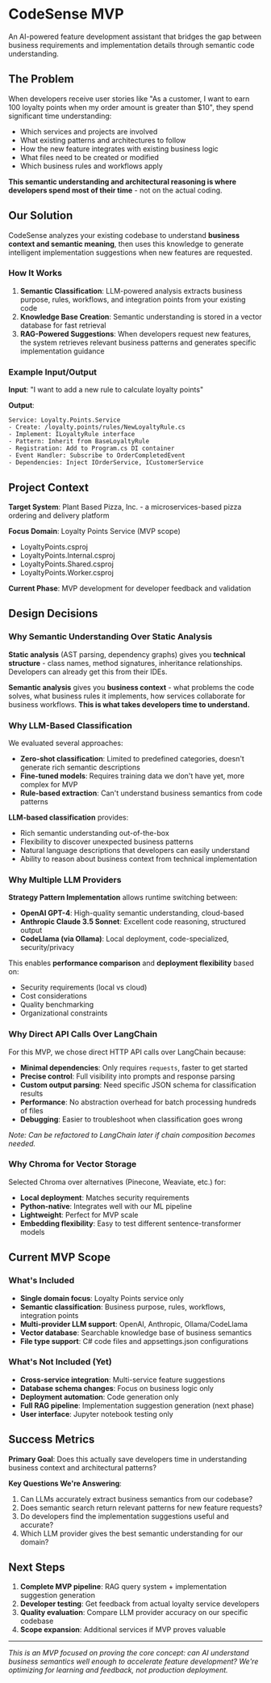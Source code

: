 # CodeSense MVP

An AI-powered feature development assistant that bridges the gap between business requirements and implementation details through semantic code understanding.

## The Problem

When developers receive user stories like "As a customer, I want to earn 100 loyalty points when my order amount is greater than $10", they spend significant time understanding:

- Which services and projects are involved
- What existing patterns and architectures to follow  
- How the new feature integrates with existing business logic
- What files need to be created or modified
- Which business rules and workflows apply

**This semantic understanding and architectural reasoning is where developers spend most of their time** - not on the actual coding.

## Our Solution

CodeSense analyzes your existing codebase to understand **business context and semantic meaning**, then uses this knowledge to generate intelligent implementation suggestions when new features are requested.

### How It Works

1. **Semantic Classification**: LLM-powered analysis extracts business purpose, rules, workflows, and integration points from your existing code
2. **Knowledge Base Creation**: Semantic understanding is stored in a vector database for fast retrieval
3. **RAG-Powered Suggestions**: When developers request new features, the system retrieves relevant business patterns and generates specific implementation guidance

### Example Input/Output

**Input**: "I want to add a new rule to calculate loyalty points"

**Output**:
```
Service: Loyalty.Points.Service
- Create: /loyalty.points/rules/NewLoyaltyRule.cs  
- Implement: ILoyaltyRule interface
- Pattern: Inherit from BaseLoyaltyRule
- Registration: Add to Program.cs DI container
- Event Handler: Subscribe to OrderCompletedEvent
- Dependencies: Inject IOrderService, ICustomerService
```

## Project Context

**Target System**: Plant Based Pizza, Inc. - a microservices-based pizza ordering and delivery platform

**Focus Domain**: Loyalty Points Service (MVP scope)
- LoyaltyPoints.csproj
- LoyaltyPoints.Internal.csproj  
- LoyaltyPoints.Shared.csproj
- LoyaltyPoints.Worker.csproj

**Current Phase**: MVP development for developer feedback and validation

## Design Decisions

### Why Semantic Understanding Over Static Analysis

**Static analysis** (AST parsing, dependency graphs) gives you **technical structure** - class names, method signatures, inheritance relationships. Developers can already get this from their IDEs.

**Semantic analysis** gives you **business context** - what problems the code solves, what business rules it implements, how services collaborate for business workflows. **This is what takes developers time to understand.**

### Why LLM-Based Classification

We evaluated several approaches:

- **Zero-shot classification**: Limited to predefined categories, doesn't generate rich semantic descriptions
- **Fine-tuned models**: Requires training data we don't have yet, more complex for MVP
- **Rule-based extraction**: Can't understand business semantics from code patterns

**LLM-based classification** provides:
- Rich semantic understanding out-of-the-box
- Flexibility to discover unexpected business patterns  
- Natural language descriptions that developers can easily understand
- Ability to reason about business context from technical implementation

### Why Multiple LLM Providers

**Strategy Pattern Implementation** allows runtime switching between:
- **OpenAI GPT-4**: High-quality semantic understanding, cloud-based
- **Anthropic Claude 3.5 Sonnet**: Excellent code reasoning, structured output
- **CodeLlama (via Ollama)**: Local deployment, code-specialized, security/privacy

This enables **performance comparison** and **deployment flexibility** based on:
- Security requirements (local vs cloud)
- Cost considerations  
- Quality benchmarking
- Organizational constraints

### Why Direct API Calls Over LangChain

For this MVP, we chose direct HTTP API calls over LangChain because:

- **Minimal dependencies**: Only requires `requests`, faster to get started
- **Precise control**: Full visibility into prompts and response parsing  
- **Custom output parsing**: Need specific JSON schema for classification results
- **Performance**: No abstraction overhead for batch processing hundreds of files
- **Debugging**: Easier to troubleshoot when classification goes wrong

*Note: Can be refactored to LangChain later if chain composition becomes needed.*

### Why Chroma for Vector Storage

Selected Chroma over alternatives (Pinecone, Weaviate, etc.) for:
- **Local deployment**: Matches security requirements
- **Python-native**: Integrates well with our ML pipeline
- **Lightweight**: Perfect for MVP scale
- **Embedding flexibility**: Easy to test different sentence-transformer models

## Current MVP Scope

### What's Included
- **Single domain focus**: Loyalty Points service only
- **Semantic classification**: Business purpose, rules, workflows, integration points
- **Multi-provider LLM support**: OpenAI, Anthropic, Ollama/CodeLlama
- **Vector database**: Searchable knowledge base of business semantics
- **File type support**: C# code files and appsettings.json configurations

### What's Not Included (Yet)
- **Cross-service integration**: Multi-service feature suggestions
- **Database schema changes**: Focus on business logic only  
- **Deployment automation**: Code generation only
- **Full RAG pipeline**: Implementation suggestion generation (next phase)
- **User interface**: Jupyter notebook testing only

## Success Metrics

**Primary Goal**: Does this actually save developers time in understanding business context and architectural patterns?

**Key Questions We're Answering**:
1. Can LLMs accurately extract business semantics from our codebase?
2. Does semantic search return relevant patterns for new feature requests?
3. Do developers find the implementation suggestions useful and accurate?
4. Which LLM provider gives the best semantic understanding for our domain?

## Next Steps

1. **Complete MVP pipeline**: RAG query system + implementation suggestion generation
2. **Developer testing**: Get feedback from actual loyalty service developers  
3. **Quality evaluation**: Compare LLM provider accuracy on our specific codebase
4. **Scope expansion**: Additional services if MVP proves valuable

---

*This is an MVP focused on proving the core concept: can AI understand business semantics well enough to accelerate feature development? We're optimizing for learning and feedback, not production deployment.*